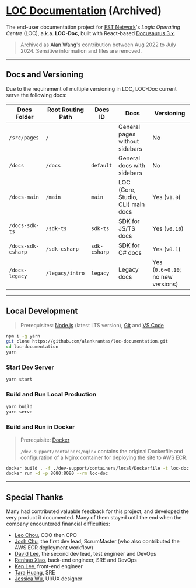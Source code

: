 # [LOC Documentation](https://loc-documentation.vercel.app/) (Archived)

The end-user documentation project for [FST Network](https://www.fst.network/)'s _Logic Operating Centre_ (LOC), a.k.a. **LOC-Doc**, built with React-based [Docusaurus 3.x](https://docusaurus.io/).

> Archived as [Alan Wang](https://github.com/alankrantas)'s contribution between Aug 2022 to July 2024. Sensitive information and files are removed.

---

## Docs and Versioning

Due to the requirement of multiple versioning in LOC, LOC-Doc current serve the following docs:

| Docs Folder        | Root Routing Path | Docs ID      | Docs                              | Versioning                          |
| ------------------ | ----------------- | ------------ | --------------------------------- | ----------------------------------- |
| `/src/pages`       | `/`               |              | General pages without sidebars    | No                                  |
| `/docs`            | `/docs`           | `default`    | General docs with sidebars        | No                                  |
| `/docs-main`       | `/main`           | `main`       | LOC (Core, Studio, CLI) main docs | Yes (`v1.0`)                        |
| `/docs-sdk-ts`     | `/sdk-ts`         | `sdk-ts`     | SDK for JS/TS docs                | Yes (`v0.10`)                       |
| `/docs-sdk-csharp` | `/sdk-csharp`     | `sdk-csharp` | SDK for C# docs                   | Yes (`v0.1`)                        |
| `/docs-legacy`     | `/legacy/intro`   | `legacy`     | Legacy docs                       | Yes (`0.6`~`0.10`; no new versions) |

---

## Local Development

> Prerequisites: [Node.js](https://nodejs.org/en/download/) (latest LTS version), [Git](https://git-scm.com/downloads) and [VS Code](https://code.visualstudio.com/Download)

```bash
npm i -g yarn
git clone https://github.com/alankrantas/loc-documentation.git
cd loc-documentation
yarn
```

### Start Dev Server

```bash
yarn start
```

### Build and Run Local Production

```bash
yarn build
yarn serve
```

### Build and Run in Docker

> Prerequisite: [Docker](https://www.docker.com/products/docker-desktop/)
>
> `/dev-support/containers/nginx` contains the original Dockerfile and configuration of a Nginx container for deploying the site to AWS ECR.

```bash
docker build . -f ./dev-support/containers/local/Dockerfile -t loc-doc
docker run -d -p 8080:8080 --rm loc-doc
```

---

## Special Thanks

Many had contributed valuable feedback for this project, and developed the very product it documented. Many of them stayed until the end when the company encountered financial difficulties:

- [Leo Chou](https://www.linkedin.com/in/leo-chou-fstk), COO then CPO
- [Josh Chu](https://www.linkedin.com/in/joshchu999), the first dev lead, ScrumMaster (who also contributed the AWS ECR deployment workflow)
- [David Lee](https://www.linkedin.com/in/david-ying-ray-lee-480395ba), the second dev lead, test engineer and DevOps
- [Renhao Xiao](https://www.linkedin.com/in/renhao-xiao-2b7599129), back-end engineer, SRE and DevOps
- [Ken Lee](https://www.linkedin.com/in/ken-lee-305455143), front-end engineer
- [Tara Huang](https://www.linkedin.com/in/tara-huang-73964b117), SRE
- [Jessica Wu](https://www.linkedin.com/in/jessica-wu-b6964214b), UI/UX designer
